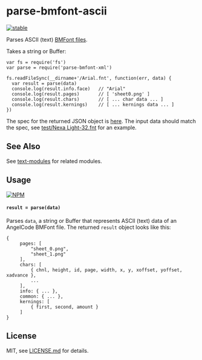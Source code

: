 parse-bmfont-ascii
==================

[![stable](http://badges.github.io/stability-badges/dist/stable.svg)](http://github.com/badges/stability-badges)

Parses ASCII (text) [BMFont files](http://www.angelcode.com/products/bmfont/).

Takes a string or Buffer:

    var fs = require('fs')
    var parse = require('parse-bmfont-xml')

    fs.readFileSync(__dirname+'/Arial.fnt', function(err, data) {
      var result = parse(data)
      console.log(result.info.face)   // "Arial"
      console.log(result.pages)       // [ 'sheet0.png' ]
      console.log(result.chars)       // [ ... char data ... ]
      console.log(result.kernings)    // [ ... kernings data ... ]
    })

The spec for the returned JSON object is [here](https://github.com/mattdesl/bmfont2json/wiki/JsonSpec). The input data should match the spec, see [test/Nexa Light-32.fnt](test/Nexa%20Light-32.fnt) for an example.

See Also
--------

See [text-modules](https://github.com/mattdesl/text-modules) for related modules.

Usage
-----

[![NPM](https://nodei.co/npm/parse-bmfont-ascii.png)](https://www.npmjs.com/package/parse-bmfont-ascii)

#### `result = parse(data)`

Parses `data`, a string or Buffer that represents ASCII (text) data of an AngelCode BMFont file. The returned `result` object looks like this:

    {
         pages: [
             "sheet_0.png", 
             "sheet_1.png"
         ],
         chars: [
             { chnl, height, id, page, width, x, y, xoffset, yoffset, xadvance },
             ...
         ],
         info: { ... },
         common: { ... },
         kernings: [
             { first, second, amount }
         ]
    }

License
-------

MIT, see [LICENSE.md](http://github.com/mattdesl/parse-bmfont-ascii/blob/master/LICENSE.md) for details.
